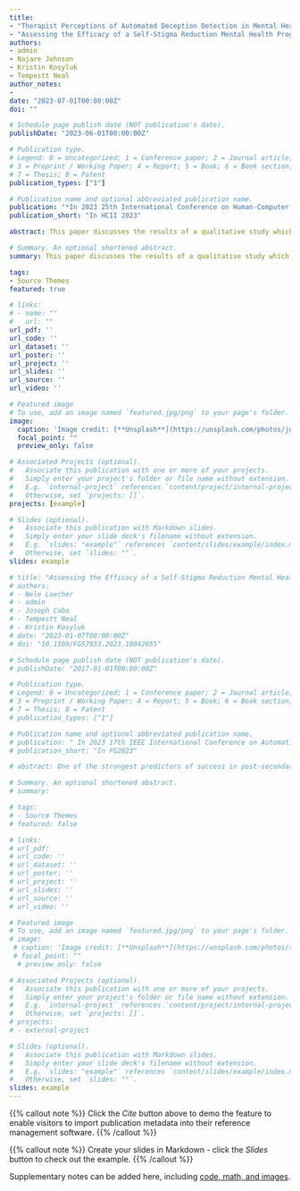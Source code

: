 ```yaml
---
title: 
- "Therapist Perceptions of Automated Deception Detection in Mental Health Applications"
- "Assessing the Efficacy of a Self-Stigma Reduction Mental Health Program with Behavioral Biometrics - Work-in-Progress"
authors:
- admin
- Najare Johnson
- Kristin Kosyluk
- Tempestt Neal
author_notes:
- 
date: "2023-07-01T00:00:00Z"
doi: ""

# Schedule page publish date (NOT publication's date).
publishDate: "2023-06-01T00:00:00Z"

# Publication type.
# Legend: 0 = Uncategorized; 1 = Conference paper; 2 = Journal article;
# 3 = Preprint / Working Paper; 4 = Report; 5 = Book; 6 = Book section;
# 7 = Thesis; 8 = Patent
publication_types: ["1"]

# Publication name and optional abbreviated publication name.
publication: "*In 2023 25th International Conference on Human-Computer Interaction*"
publication_short: "In HCII 2023"

abstract: This paper discusses the results of a qualitative study which assessed the perceptions of mental health professionals (N=15) on the use of artificial intelligence for deception detection in therapy sessions. Four themes emerged from coding analysis of the interview data, including Functional Components of the Computer Science Implementation, Perceptions of the Computer Science Implementation, Integration of the Computer Science Implementation, and Suggestions. These themes encompass feedback from practicing mental health professionals  suggesting a potential use case for automated deception detection in mental health, albeit considerations for confidentiality, client autonomy, data access, and therapist-client trust.

# Summary. An optional shortened abstract.
summary: This paper discusses the results of a qualitative study which assessed the perceptions of mental health professionals (N=15) on the use of artificial intelligence for deception detection in therapy sessions. Four themes emerged from coding analysis of the interview data, including Functional Components of the Computer Science Implementation, Perceptions of the Computer Science Implementation, Integration of the Computer Science Implementation, and Suggestions. These themes encompass feedback from practicing mental health professionals  suggesting a potential use case for automated deception detection in mental health, albeit considerations for confidentiality, client autonomy, data access, and therapist-client trust.

tags:
- Source Themes
featured: true

# links:
# - name: ""
#   url: ""
url_pdf: ''
url_code: ''
url_dataset: ''
url_poster: ''
url_project: ''
url_slides: ''
url_source: ''
url_video: ''

# Featured image
# To use, add an image named `featured.jpg/png` to your page's folder. 
image:
  caption: 'Image credit: [**Unsplash**](https://unsplash.com/photos/jdD8gXaTZsc)'
  focal_point: ""
  preview_only: false

# Associated Projects (optional).
#   Associate this publication with one or more of your projects.
#   Simply enter your project's folder or file name without extension.
#   E.g. `internal-project` references `content/project/internal-project/index.md`.
#   Otherwise, set `projects: []`.
projects: [example]

# Slides (optional).
#   Associate this publication with Markdown slides.
#   Simply enter your slide deck's filename without extension.
#   E.g. `slides: "example"` references `content/slides/example/index.md`.
#   Otherwise, set `slides: ""`.
slides: example

# title: "Assessing the Efficacy of a Self-Stigma Reduction Mental Health Program with Behavioral Biometrics - Work-in-Progress"
# authors:
# - Nele Loecher
# - admin
# - Joseph Cabo
# - Tempestt Neal
# - Kristin Kosyluk
# date: "2023-01-07T00:00:00Z"
# doi: "10.1109/FG57933.2023.10042655"

# Schedule page publish date (NOT publication's date).
# publishDate: "2017-01-01T00:00:00Z"

# Publication type.
# Legend: 0 = Uncategorized; 1 = Conference paper; 2 = Journal article;
# 3 = Preprint / Working Paper; 4 = Report; 5 = Book; 6 = Book section;
# 7 = Thesis; 8 = Patent
# publication_types: ["1"]

# Publication name and optional abbreviated publication name.
# publication: " In 2023 17th IEEE International Conference on Automatic Face and Gesture Recognition"
# publication_short: "In FG2023"

# abstract: One of the strongest predictors of success in post-secondary education is student engagement. Unfortunately, people with psychiatric disabilities are less engaged in their campus communities. This work-in-progress paper details the disclosure-based self-stigma reduction program, Up To Me, which is developed to increase inclusion and engagement of people with mental illness on college campuses by teaching strategies to weigh costs and benefits of disclosing one's mental illness. Further, we elaborate on the program's evaluation mechanisms, which involve both self-reported and passively recorded smartphone sensor data. The latter reflects a unique merging of behavioral and computer sciences that serves to facilitate behavioral modeling using artificial intelligence as an objective measure of Up to Me outcomes. Similar to data collection for some activity and biometric recognition applications, we employ a publicly available and free-to-use smartphone sensor reading app to correlate self-reported well-being with Up to Me participant behaviors. We anticipate that the behavioral data gathered via smartphones will substantiate self-report data on Up to Me outcomes.

# Summary. An optional shortened abstract.
# summary:

# tags:
# - Source Themes
# featured: false

# links:
# url_pdf: 
# url_code: ''
# url_dataset: ''
# url_poster: ''
# url_project: ''
# url_slides: ''
# url_source: ''
# url_video: ''

# Featured image
# To use, add an image named `featured.jpg/png` to your page's folder. 
# image:
 # caption: 'Image credit: [**Unsplash**](https://unsplash.com/photos/s9CC2SKySJM)'
 # focal_point: ""
  # preview_only: false

# Associated Projects (optional).
#   Associate this publication with one or more of your projects.
#   Simply enter your project's folder or file name without extension.
#   E.g. `internal-project` references `content/project/internal-project/index.md`.
#   Otherwise, set `projects: []`.
# projects:
# - external-project

# Slides (optional).
#   Associate this publication with Markdown slides.
#   Simply enter your slide deck's filename without extension.
#   E.g. `slides: "example"` references `content/slides/example/index.md`.
#   Otherwise, set `slides: ""`.
slides: example
---
```


{{% callout note %}}
Click the _Cite_ button above to demo the feature to enable visitors to import publication metadata into their reference management software.
{{% /callout %}}

{{% callout note %}}
Create your slides in Markdown - click the _Slides_ button to check out the example.
{{% /callout %}}

Supplementary notes can be added here, including [code, math, and images](https://wowchemy.com/docs/writing-markdown-latex/).
